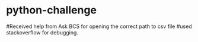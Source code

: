 # python-challenge

#Received help from Ask BCS for opening the correct path to csv file
#used stackoverflow for debugging.
